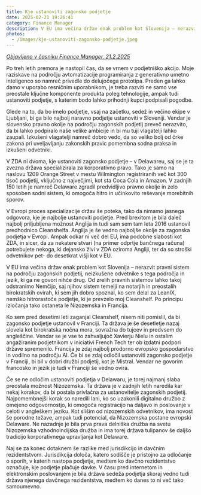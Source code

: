 ```yaml
---
title: Kje ustanoviti zagonsko podjetje
date: 2025-02-21 19:26:41
category: Finance Manager
description: V EU ima večina držav enak problem kot Slovenija – nerazvit pravni sistem na področju zagonskih podjetij, neizkušene odvetnike s tega področja in jezik, ki ga ne govori nihče drug. 
photos:
  - /images/kje-ustanoviti-zagonsko-podjetje.jpeg
---
```


*[Objavljeno v časniku Finance Manager, 21.2.2025](https://www.finance.si/manager/kje-ustanoviti-zagonsko-podjetje/a/9031382)*

Po treh letih premora je nastopil čas, da se vrnem v podjetniško akcijo. Moje raziskave na področju avtomatizacije programiranja z generativno umetno inteligenco so namreč privedle do delujočega prototipa. Preden ga lahko damo v uporabo resničnim uporabnikom, je treba razviti ne samo vse preostale ključne komponente produkta poleg tehnologije, ampak tudi ustanoviti podjetje, s katerim bodo lahko prihodnji kupci podpisali pogodbe.

Glede na to, da bo imelo podjetje, vsaj na začetku, sedež in večino ekipe v Ljubljani, bi ga bilo najbolj naravno podjetje ustanoviti v Sloveniji. Vendar je slovensko pravno okolje na področju zagonskih podjetij preveč nerazvito, da bi lahko podpiralo naše velike ambicije in bi mu tuji vlagatelji lahko zaupali. Izkušeni vlagatelji namreč dobro vedo, da so veliko bolj od črke zakona pri uveljavljanju zakonskih pravic pomembna sodna praksa in izkušeni odvetniki.

V ZDA ni dvoma, kje ustanoviti zagonsko podjetje – v Delawareu, saj se je ta zvezna država specializirala za korporativno pravo. Tako je samo na naslovu 1209 Orange Street v mestu Wilmington registriranih več kot 300 tisoč podjetij, vključno z največjimi, kot sta Coca Cola in Amazon. V zadnjih 150 letih je namreč Delaware zgradil predvidljivo pravno okolje in zelo sposoben sodni sistem, ki omogoča hitro in učinkovito reševanje morebitnih sporov.

V Evropi proces specializacije držav še poteka, tako da nimamo jasnega odgovora, kje je najbolje ustanoviti podjetje. Pred brexitom je bila daleč najbolj priljubljena možnost Anglija in tudi sam sem tam leta 2016 ustanovil predhodnico Cleanshelfa. Anglija je še vedno najboljše okolje za zagonska podjetja v Evropi. Ampak odkar ni več del EU, ima podobne slabosti kot ZDA, in sicer, da za nekatere stvari (na primer odprtje bančnega računa) potrebujete nekoga, ki dejansko živi v ZDA oziroma Angliji, ter da so stroški odvetnikov pet- do desetkrat višji kot v EU.

V EU ima večina držav enak problem kot Slovenija – nerazvit pravni sistem na področju zagonskih podjetij, neizkušene odvetnike s tega področja in jezik, ki ga ne govori nihče drug. Od zrelih pravnih sistemov lahko takoj odstranimo Nemčijo, saj njihov sistem temelji na notarjih in preostalih birokratskih ovirah, ki sem jih dobro spoznal, ko sem delal za LeanIX, nemško hitrorastoče podjetje, ki je prevzelo moj Cleanshelf. Po principu izločanja tako ostaneta le Nizozemska in Francija.

Ko sem pred desetimi leti zaganjal Cleanshelf, nisem niti pomislil, da bi zagonsko podjetje ustanovil v Franciji. Ta država je še desetletje nazaj slovela kot birokratska nočna mora, sovražna do tujcev in predvsem do angleščine. Vendar se je vse to zahvaljujoč Xavierju Nielu in ostalim angažiranim podjetnikom v iniciativi French Tech ter ob izdatni podpori države spremenilo. Francija je zdaj najbolj prodorno evropsko gospodarstvo in vodilno na področju AI. Če bi se zdaj odločil ustanoviti zagonsko podjetje v Franciji, bi bil v dobri družbi podjetij, kot je Mistral. Vendar ne govorim francosko in jezik je tudi v Franciji še vedno ovira.

Če se ne odločim ustanoviti podjetja v Delawaru, je torej najmanj slaba preostala možnost Nizozemska. Ta država je v zadnjih letih naredila kar nekaj korakov, da bi postala privlačna za ustanovitelje zagonskih podjetij. Najpomembnejši korak so naredili lani, ko so uzakonili digitalno družbo z omejeno odgovornostjo, ki omogoča registracijo na daljavo in poslovanje v celoti v angleškem jeziku. Kot slišim od nizozemskih odvetnikov, ima novost še porodne težave, ampak tudi potencial, da Nizozemska postane evropski Delaware. Ne nazadnje je bila prva prava delniška družba na svetu Nizozemska vzhodnoindijska družba in ima torej država tulipanov še daljšo tradicijo korporativnega upravljanja kot Delaware.

Naj se za konec dotaknem še razlike med jurisdikcijo in davčnim rezidentstvom. Jurisdikcija določa, katero sodišče je pristojno za odločanje o sporih, v katerih nastopa podjetje, medtem ko davčno rezidentstvo označuje, kje podjetje plačuje davke. V času pred internetom in elektronskim poslovanjem je bila država sedeža podjetja skoraj vedno tudi država njenega davčnega rezidentstva, medtem ko danes to ni več tako samoumevno.